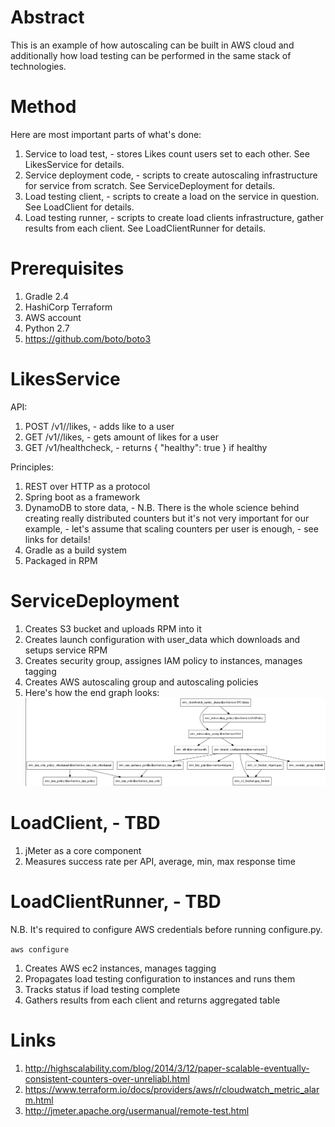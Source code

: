 # Abstract
This is an example of how autoscaling can be built in AWS cloud and additionally how load testing can be performed in the same stack of technologies.

# Method
Here are most important parts of what's done:

1. Service to load test, - stores Likes count users set to each other. See LikesService for details.
2. Service deployment code, - scripts to create autoscaling infrastructure for service from scratch. See ServiceDeployment for details.
3. Load testing client, - scripts to create a load on the service in question. See LoadClient for details.
4. Load testing runner, - scripts to create load clients infrastructure, gather results from each client. See LoadClientRunner for details.

# Prerequisites

1. Gradle 2.4
2. HashiCorp Terraform
3. AWS account
4. Python 2.7
5. https://github.com/boto/boto3

# LikesService

API:

1. POST /v1/<userId>/likes, - adds like to a user
2. GET /v1/<userId>/likes, - gets amount of likes for a user
3. GET /v1/healthcheck, - returns { "healthy": true } if healthy

Principles:

1. REST over HTTP as a protocol
2. Spring boot as a framework
3. DynamoDB to store data, - N.B. There is the whole science behind creating really distributed counters but it's not very important for our example, - let's assume that scaling counters per user is enough, - see links for details!
4. Gradle as a build system
5. Packaged in RPM


# ServiceDeployment

1. Creates S3 bucket and uploads RPM into it
2. Creates launch configuration with user_data which downloads and setups service RPM
3. Creates security group, assignes IAM policy to instances, manages tagging
4. Creates AWS autoscaling group and autoscaling policies
5. Here's how the end graph looks:
![Alt text](docs/aws_graph.png)

# LoadClient, - TBD

1. jMeter as a core component
2. Measures success rate per API, average, min, max response time

# LoadClientRunner, - TBD

N.B. It's required to configure AWS credentials before running configure.py. 

```aws configure``` 

1. Creates AWS ec2 instances, manages tagging
2. Propagates load testing configuration to instances and runs them
3. Tracks status if load testing complete
4. Gathers results from each client and returns aggregated table

# Links

1. http://highscalability.com/blog/2014/3/12/paper-scalable-eventually-consistent-counters-over-unreliabl.html
2. https://www.terraform.io/docs/providers/aws/r/cloudwatch_metric_alarm.html
3. http://jmeter.apache.org/usermanual/remote-test.html